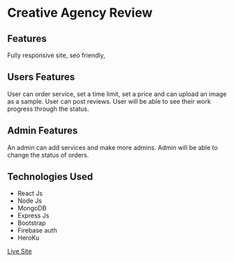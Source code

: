 
<h1>Creative Agency Review</h1>

<h2>Features</h2>

<p>Fully responsive site, seo friendly,</p>

<h2>Users Features</h2>
<p>User can order service, set a time limit, set a price and can upload an image as a sample.
User can post reviews.
User will be able to see their work progress through the status.</p>


<h2>Admin Features</h2>
<p>An admin can add services and make more admins.
Admin will be able to change the status of orders.</p>

<h2>Technologies Used</h2>

<ul>
    <li>React Js</li>
    <li>Node Js</li>
    <li>MongoDB</li>
    <li>Express Js</li>
    <li>Bootstrap</li>
    <li>Firebase auth</li>
    <li>HeroKu</li>
</ul>

<a target="_blank" href="https://creative-agency-24bfa.web.app/">Live Site</a>
